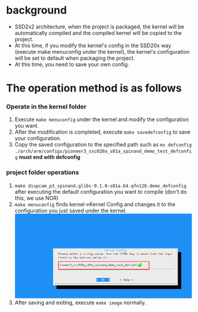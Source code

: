 # background
- SSD2x2 architecture, when the project is packaged, the kernel will be automatically compiled and the compiled kernel will be copied to the project.
- At this time, if you modify the kernel's config in the SSD20x way (execute make menuconfig under the kernel), the kernel's configuration will be set to default when packaging the project.
- At this time, you need to save your own config.
# The operation method is as follows
### Operate in the kernel folder
1. Execute `make menuconfig` under the kernel and modify the configuration you want.
2. After the modification is completed, execute `make savedefconfig` to save your configuration.
3. Copy the saved configuration to the specified path such as `mv defconfig ./arch/arm/configs/pioneer3_ssc020a_s01a_spinand_demo_test_defconfig` **must end with defconfig**
### project folder operations
1. `make dispcam_p3_spinand.glibc-9.1.0-s01a.64.qfn128.demo_defconfig` after executing the default configuration you want to compile (don't do this, we use NOR)
2. `make menuconfig` finds kernel->Kernel Config and changes it to the configuration you just saved under the kernel.
![./res/img1.png](./res/img1.png)
3. After saving and exiting, execute `make image` normally.

